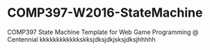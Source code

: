 # COMP397-W2016-StateMachine

COMP397 State Machine Template for Web Game Programming @ Centennial
kkkkkkkkkkkkskksjdksjdkjsksjdksjhhhhh
